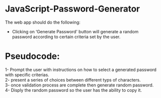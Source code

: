 # JavaScript-Password-Generator

The web app should do the following:
- Clicking on ‘Generate Password' button will generate a random password according to certain criteria set by the user.    

# Pseudocode:

1- Prompt the user with instructions on how to select a generated password with specific criterias.  
2- present a series of choices between different typs of characters.  
3- once validation process are complete then generate random password.  
4- Disply the random password so the user has the ability to copy it.  
